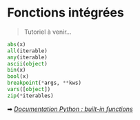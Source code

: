 # Fonctions intégrées

> Tutoriel à venir...

```python
abs(x)
all(iterable) 
any(iterable)
ascii(object)
bin(x)
bool(x)
breakpoint(*args, **kws)
vars([object])
zip(*iterables)
```
➡ _[Documentation Python : built-in functions](https://docs.python.org/3/library/functions.html)_
